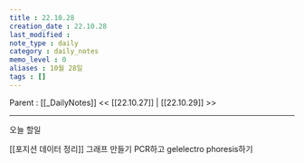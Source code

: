 ```yaml
---
title : 22.10.28
creation_date : 22.10.28
last_modified :
note_type : daily
category : daily_notes
memo_level : 0
aliases : 10월 28일
tags : []
---
```

Parent : [[_DailyNotes]]
<< [[22.10.27]] | [[22.10.29]] >>

---
오늘 할일

[[포지션 데이터 정리]]
그래프 만들기
PCR하고 gelelectro phoresis하기